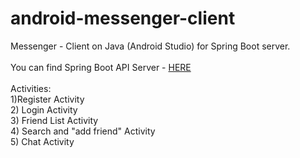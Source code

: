 # android-messenger-client
Messenger - Client on Java (Android Studio) for Spring Boot server. <br />
<br />
You can find Spring Boot API Server - <a href="https://github.com/hwandefan/messenger-api-java-spring">HERE</a><br />
<br />
Activities: <br />
1)Register Activity <br />
2) Login Activity<br />
3) Friend List Activity <br />
4) Search and "add friend" Activity <br />
5) Chat Activity <br />
<br />
